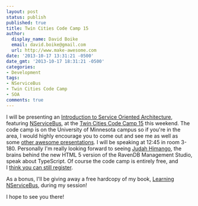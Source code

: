 ```yaml
---
layout: post
status: publish
published: true
title: Twin Cities Code Camp 15
author:
  display_name: David Boike
  email: david.boike@gmail.com
  url: http://www.make-awesome.com
date: '2013-10-17 13:31:21 -0500'
date_gmt: '2013-10-17 18:31:21 -0500'
categories:
- Development
tags:
- NServiceBus
- Twin Cities Code Camp
- SOA
comments: true
---
```

I will be presenting an [Introduction to Service Oriented Architecture](http://www.twincitiescodecamp.com/TCCC/Fall2013/Sessions.aspx#s24), featuring [NServiceBus](http://particular.net/nservicebus), at the [Twin Cities Code Camp 15](http://www.twincitiescodecamp.com/TCCC/Default.aspx) this weekend. The code camp is on the University of Minnesota campus so if you're in the area, I would highly encourage you to come out and see me as well as some [other awesome presentations](http://www.twincitiescodecamp.com/TCCC/Fall2013/Schedule.aspx). I will be speaking at 12:45 in room 3-180. Personally I'm really looking forward to seeing [Judah Himango](http://twitter.com/judahgabriel), the brains behind the new HTML 5 version of the RavenDB Management Studio, speak about TypeScript. Of course the code camp is entirely free, and I [think you can still register](http://tccc15.eventbrite.com/).

As a bonus, I'll be giving away a free hardcopy of my book, [Learning NServiceBus](http://www.packtpub.com/build-distributed-software-systems-using-dot-net-enterprise-service-bus/book), during my session!

I hope to see you there!
